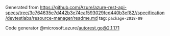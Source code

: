 Generated from https://github.com/Azure/azure-rest-api-specs/tree/3c764635e7d442b3e74caf593029fcd440b3ef82//specification/devtestlabs/resource-manager/readme.md tag: `package-2018-09`

Code generator @microsoft.azure/autorest.go@2.1.171


